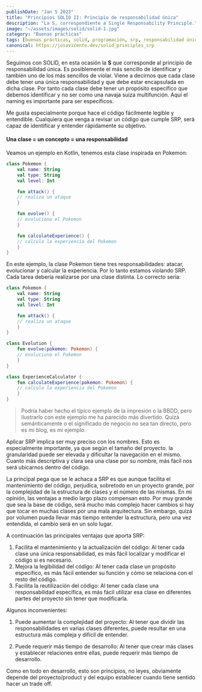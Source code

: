 ```yaml
---
publishDate: "Jan 5 2023"
title: "Principios SOLID II: Principio de responsabilidad única"
description: "La S, correspondiente a Single Responsability Principle."
image: "~/assets/images/solid/solid-1.jpg"
category: "Buenas prácticas"
tags: [buenas prácticas, solid, programación, srp, responsabilidad única, arquitectura]
canonical: https://josavicente.dev/solid_principles_srp
---
```


Seguimos con SOLID, en esta ocasión la **S** que corresponde al principio de responsabilidad única. Es posiblemente el más sencillo de identificar y también uno de los más sencillos de violar. Viene a decirnos que cada clase debe tener una única responsabilidad y que debe estar encapsulada en dicha clase. Por tanto cada clase debe tener un propósito específico que debemos identificar y no ser como una navaja suiza multifunción. Aquí el naming es importante para ser específicos.

Me gusta especialmente porque hace el código fácilmente legible y entendible. Cualquiera que venga a revisar un código que cumple SRP, será capaz de identificar y entender rápidamente su objetivo.

#### Una clase = un concepto = una responsabilidad


Veamos un ejemplo en Kotlin, tenemos esta clase inspirada en Pokemon:

```kotlin
class Pokemon {
    val name: String
    val type: String
    val level: Int

    fun attack() {
    // realiza un ataque
    }

    fun evolve() {
    // evoluciona el Pokemon
    }

    fun calculateExperience() {
    // calcula la experiencia del Pokemon
    }
}
```
En este ejemplo, la clase Pokemon tiene tres responsabilidades: atacar, evolucionar y calcular la experiencia. Por lo tanto estamos violando SRP. Cada tarea debería realizarse por una clase distinta. Lo correcto sería:

```kotlin
class Pokemon {
    val name: String
    val type: String
    val level: Int

    fun attack() {
    // realiza un ataque
    }
}

class Evolution {
    fun evolve(pokemon: Pokemon) {
    // evoluciona el Pokemon
    }
}

class ExperienceCalculator {
    fun calculateExperience(pokemon: Pokemon) {
    // calcula la experiencia del Pokemon
    }
}
```
> Podría haber hecho el típico ejemplo de la impresión o la BBDD, pero ilustrarlo con este ejemplo me ha parecido más divertido. Quizá semánticamente o el significado de negocio no sea tan directo, pero es mi blog, es mi ejemplo.

Aplicar SRP implica ser muy preciso con los nombres. Esto es especialmente importante, ya que según el tamaño del proyecto. la granularidad puede ser elevada y dificultar la navegación en el mismo. Cuanto más descriptiva y clara sea una clase por su nombre, más fácil nos será ubicarnos dentro del código. 

La principal pega que se le achaca a SRP es que aunque facilita el mantenimiento del código, perjudica, sobretodo en un proyecto grande, por la complejidad de la estructura de clases y el número de las mismas. En mi opinión, las ventajas a medio largo plazo compensan esto. Por muy grande que sea la base de código, será mucho más complejo hacer cambios si hay que tocar en muchas clases por una mala arquitectura. Sin embargo, quizá por volumen pueda llevar más tiempo entender la estructura, pero una vez entendida, el cambio será en un solo lugar.

A continuación las principales ventajas que aporta SRP: 

1. Facilita el mantenimiento y la actualización del código: Al tener cada clase una única responsabilidad, es más fácil localizar y modificar el código si es necesario.
2. Mejora la legibilidad del código: Al tener cada clase un propósito específico, es más fácil entender su función y cómo se relaciona con el resto del código.
3. Facilita la reutilización del código: Al tener cada clase una responsabilidad específica, es más fácil utilizar esa clase en diferentes partes del proyecto sin tener que modificarla.

Algunos inconvenientes:

1. Puede aumentar la complejidad del proyecto: Al tener que dividir las responsabilidades en varias clases diferentes, puede resultar en una estructura más compleja y difícil de entender.

2. Puede requerir más tiempo de desarrollo: Al tener que crear más clases y establecer relaciones entre ellas, puede requerir más tiempo de desarrollo.

Como en todo en desarrollo, esto son principios, no leyes, obviamente depende del proyecto/product y del equipo establecer cuando tiene sentido hacer un trade off.